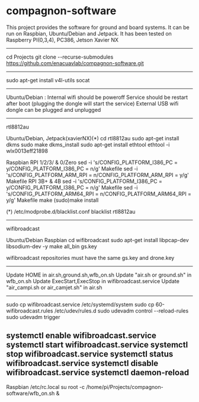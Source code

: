 # compagnon-software

This project provides the software for ground and board systems. 
It can be run on Raspbian, Ubuntu/Debian and Jetpack.
It has been tested on Raspberry PI(0,3,4), PC386, Jetson Xavier NX

-------------------------------------------------------------------------------
cd Projects
git clone --recurse-submodules https://github.com/enacuavlab/compagnon-software.git

-------------------------------------------------------------------------------
sudo apt-get install v4l-utils socat

-------------------------------------------------------------------------------
Ubuntu/Debian :
  Internal wifi should be poweroff
  Service should be restart after boot (plugging the dongle will start the service)
  External USB wifi dongle can be plugged and unplugged

-------------------------------------------------------------------------------
rtl8812au 

  Ubuntu/Debian, Jetpack(xavierNX)(*)
    cd rtl8812au
    sudo apt-get install dkms
    sudo make dkms_install
    sudo apt-get install ethtool
    ethtool -i wlx0013eff21898

  Raspbian
    RPI 1/2/3/ & 0/Zero
      sed -i 's/CONFIG_PLATFORM_I386_PC = y/CONFIG_PLATFORM_I386_PC = n/g' Makefile
      sed -i 's/CONFIG_PLATFORM_ARM_RPI = n/CONFIG_PLATFORM_ARM_RPI = y/g' Makefile
    RPI 3B+ & 4B
      sed -i 's/CONFIG_PLATFORM_I386_PC = y/CONFIG_PLATFORM_I386_PC = n/g' Makefile
      sed -i 's/CONFIG_PLATFORM_ARM64_RPI = n/CONFIG_PLATFORM_ARM64_RPI = y/g' Makefile
    make 
    (sudo)make install

(*)
/etc/modprobe.d/blacklist.conf
blacklist rtl8812au

-------------------------------------------------------------------------------
wifibroadcast

  Ubuntu/Debian Raspbian
    cd wifibroadcast
    sudo apt-get install libpcap-dev libsodium-dev -y
    make all_bin gs.key

  wifibroadcast repositories must have the same gs.key and drone.key

-------------------------------------------------------------------------------
Update HOME in air.sh,ground.sh,wfb_on.sh
Update "air.sh or ground.sh" in wfb_on.sh
Update ExecStart,ExecStop in wifibroadcast.service
Update "air_campi.sh or air_camjet.sh" in air.sh

-------------------------------------------------------------------------------
sudo cp wifibroadcast.service /etc/systemd/system
sudo cp 60-wifibroadcast.rules /etc/udev/rules.d
sudo udevadm control --reload-rules
sudo udevadm trigger

systemctl enable wifibroadcast.service
systemctl start wifibroadcast.service
systemctl stop wifibroadcast.service
systemctl status wifibroadcast.service
systemctl disable wifibroadcast.service
systemctl daemon-reload
-------------------------------------------------------------------------------
Raspbian
/etc/rc.local
su root -c /home/pi/Projects/compagnon-software/wfb_on.sh &

